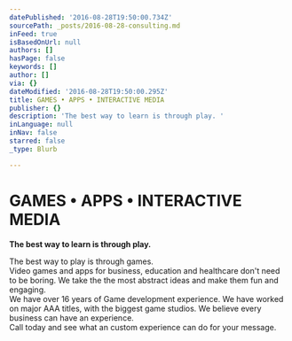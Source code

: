 ```yaml
---
datePublished: '2016-08-28T19:50:00.734Z'
sourcePath: _posts/2016-08-28-consulting.md
inFeed: true
isBasedOnUrl: null
authors: []
hasPage: false
keywords: []
author: []
via: {}
dateModified: '2016-08-28T19:50:00.295Z'
title: GAMES • APPS • INTERACTIVE MEDIA
publisher: {}
description: 'The best way to learn is through play. '
inLanguage: null
inNav: false
starred: false
_type: Blurb

---
```

# **GAMES • APPS • INTERACTIVE MEDIA**

**The best way to learn is through play.**

The best way to play is through games.  
Video games and apps for business, education and healthcare don't need to be boring. We take the the most abstract ideas and make them fun and engaging.  
We have over 16 years of Game development experience. We have worked on major AAA titles, with the biggest game studios. We believe every business can have an experience.  
Call today and see what an custom experience can do for your message.